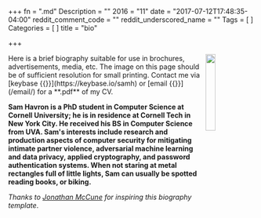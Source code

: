 +++
fn = ".md"
Description = ""
2016 = "11"
date = "2017-07-12T17:48:35-04:00"
reddit_comment_code = ""
reddit_underscored_name = ""
Tags = [
]
Categories = [
]
title = "bio"

+++

<img style="width:20%; height:20%;  float: right; margin: 0 0 10px 10px;" src="/img/portrait.jpg">
Here is a brief biography suitable for use in brochures, advertisements, media,
etc. The image on this page should be of sufficient resolution for small
printing. Contact me via [keybase {{<fa key>}}](https://keybase.io/samh) 
or [email {{<fa envelope>}}](/email/) for a **.pdf** of my CV.

**Sam Havron is a PhD student in Computer Science at Cornell University; he is
in residence at Cornell Tech in New York City. 
He received his BS in Computer Science from UVA.
Sam's interests include research and production aspects of computer security 
for mitigating intimate partner violence,
adversarial machine learning and data privacy, 
applied cryptography, and password authentication systems.
When not staring at metal rectangles full of little lights, 
Sam can usually be spotted reading books, or biking.**

_Thanks to [Jonathan McCune](https://users.ece.cmu.edu/~jmmccune/bio.html) for
inspiring this biography template_.
